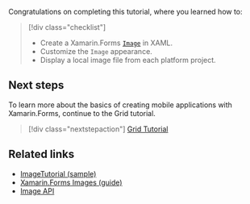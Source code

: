 Congratulations on completing this tutorial, where you learned how to:

> [!div class="checklist"]
>
> - Create a Xamarin.Forms [`Image`](xref:Xamarin.Forms.Image) in XAML.
> - Customize the `Image` appearance.
> - Display a local image file from each platform project.

## Next steps

To learn more about the basics of creating mobile applications with Xamarin.Forms, continue to the Grid tutorial.

> [!div class="nextstepaction"]
> [Grid Tutorial](~/get-started/tutorials/grid/index.yml)

## Related links

- [ImageTutorial (sample)](/samples/xamarin/xamarin-forms-samples/getstarted-tutorials-imagetutorial/)
- [Xamarin.Forms Images (guide)](~/xamarin-forms/user-interface/images.md)
- [Image API](xref:Xamarin.Forms.Image)
